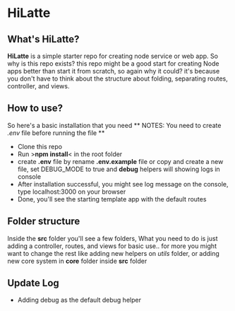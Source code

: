 # HiLatte 
## What's HiLatte?
**HiLatte** is a simple starter repo for creating node service or web app. So why is this repo exists? this repo might be a good start for creating Node apps better than start it from scratch, so again why it could? it's because you don't have to think about the structure about folding, separating routes, controller, and views.

## How to use?
So here's a basic installation that you need
** NOTES: You need to create _.env_ file before running the file **

* Clone this repo
* Run >**npm install**< in the root folder
* create **.env** file by rename **.env.example** file or copy and create a new file, set DEBUG_MODE to true and **debug** helpers will showing logs in console
* After installation successful, you might see log message on the console, type localhost:3000 on your browser
* Done, you'll see the starting template app with the default routes

## Folder structure
Inside the **src** folder you'll see a few folders,
What you need to do is just adding a controller, routes, and views for basic use.. for more you might want to change the rest like adding new helpers on *utils* folder, or adding new core system in **core** folder inside **src** folder

## Update Log
 - Adding debug as the default debug helper 
